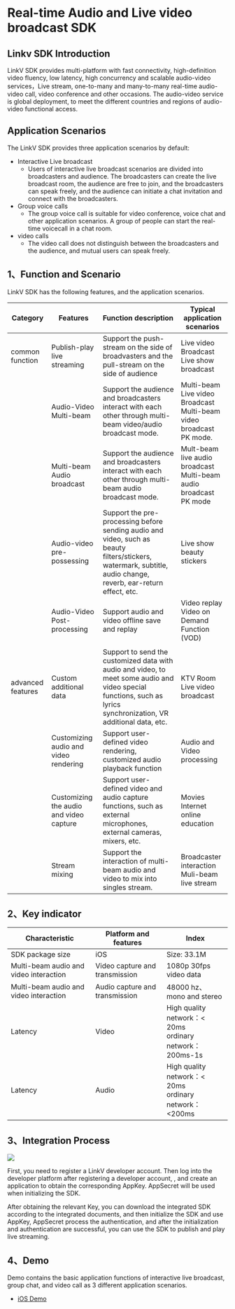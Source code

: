 # Real-time Audio and Live video broadcast SDK

## Linkv SDK Introduction

LinkV SDK provides multi-platform with fast connectivity, high-definition video fluency, low latency, high concurrency and scalable audio-video services，Live stream, one-to-many and many-to-many real-time audio-video call, video conference and other occasions. The audio-video service is global deployment, to meet the different countries and regions of audio-video functional access.

## Application Scenarios

The LinkV SDK provides three application scenarios by default:

* Interactive Live broadcast
  + Users of interactive live broadcast scenarios are divided into broadcasters and audience. The broadcasters can create the live broadcast room, the audience are free to join, and the broadcasters can speak freely, and the audience can initiate a chat invitation and connect with the broadcasters.
* Group voice calls
  + The group voice call is suitable for video conference, voice chat and other application scenarios. A group of people can start the real-time voicecall in a chat room.
* video calls
  + The video call does not distinguish between the broadcasters and the audience, and mutual users can speak freely.

## <a name='1'></a>1、Function and Scenario

LinkV SDK has the following features, and the application scenarios.

|Category|Features|Function description|Typical application scenarios|
| --- | --- | :-- | --- |
| common function | Publish-play live streaming | Support the push-stream on the side of broadvasters and the pull-stream on the side of audience | Live video Broadcast<br/>Live show broadcast |
| | Audio-Video Multi-beam | Support the audience and broadcasters interact with each other through multi-beam video/audio broadcast mode. | Multi-beam Live video Broadcast<br/>Multi-beam video broadcast PK mode. |
| | Multi-beam Audio broadcast | Support the audience and broadcasters interact with each other through multi-beam audio broadcast mode. |  Mult-beam live audio broadcast<br/>Multi-beam audio broadcast PK mode |
| | Audio-video pre-possessing | Support the pre-processing before sending audio and video, such as beauty filters/stickers, watermark, subtitle, audio change, reverb, ear-return effect, etc. | Live show<br/>beauty stickers |
| | Audio-Video Post-processing | Support audio and video offline save and replay | Video replay<br/>Video on Demand Function (VOD) |
| ||||
| advanced features | Custom additional data | Support to send the customized data with audio and video, to meet some audio and video special functions, such as lyrics synchronization, VR additional data, etc. | KTV Room<br/>Live video broadcast |
|| Customizing audio and video rendering|Support user-defined video rendering, customized audio playback function|Audio and Video processing|
|| Customizing the audio and video capture|Support user-defined video and audio capture functions, such as external microphones, external cameras, mixers, etc.|Movies<br/>Internet online education|
|| Stream mixing|Support the interaction of multi-beam audio and video to mix into singles stream.|Broadcaster interaction<br/>Muli-beam live stream|

## <a name='2'></a>2、Key indicator

|Characteristic|Platform and features|Index|
| --- | --- | --- |
| SDK package size | iOS | Size: 33.1M |
| Multi-beam audio and video interaction|Video capture and transmission|1080p 30fps video data|
| Multi-beam audio and video interaction|Audio capture and transmission|48000 hz、 mono and stereo|
| Latency |Video|High quality network：< 20ms<br>ordinary network：200ms-1s|
| Latency |Audio|High quality network：< 20ms<br>ordinary network：<200ms|

## <a name='3'></a>3、Integration Process

![](https://dl.linkv.io/doc/en/ios/rtc/images/sdk_init.png)

First, you need to register a LinkV developer account. Then log into the developer platform after registering a developer account, , and create an application to obtain the corresponding AppKey. AppSecret will be used when initializing the SDK.

After obtaining the relevant Key, you can download the integrated SDK according to the integrated documents, and then initialize the SDK and use AppKey, AppSecret process the authentication, and after the initialization and authentication are successful, you can use the SDK to publish and play live streaming.

## <a name='4'></a>4、Demo

Demo contains the basic application functions of interactive live broadcast, group chat, and video call as 3 different application scenarios.

* [iOS Demo](/?p=/en/ios/rtc/download_sdk.md&k=LKdNguJq)
